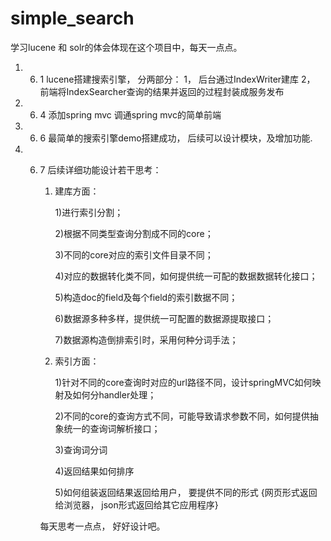 # simple_search
学习lucene 和 solr的体会体现在这个项目中，每天一点点。

1.   6. 1 lucene搭建搜索引擎， 分两部分： 1， 后台通过IndexWriter建库  2， 前端将IndexSearcher查询的结果并返回的过程封装成服务发布

2.   6. 4 添加spring mvc 调通spring mvc的简单前端

3.   6. 6 最简单的搜索引擎demo搭建成功， 后续可以设计模块，及增加功能.

4.   6. 7 后续详细功能设计若干思考：

        1. 建库方面：

            1)进行索引分割；

            2)根据不同类型查询分割成不同的core；

            3)不同的core对应的索引文件目录不同；

            4)对应的数据转化类不同，如何提供统一可配的数据数据转化接口；

            5)构造doc的field及每个field的索引数据不同；

            6)数据源多种多样，提供统一可配置的数据源提取接口；

            7)数据源构造倒排索引时，采用何种分词手法；

        2. 索引方面：

            1)针对不同的core查询时对应的url路径不同，设计springMVC如何映射及如何分handler处理；

            2)不同的core的查询方式不同，可能导致请求参数不同，如何提供抽象统一的查询词解析接口；

            3)查询词分词

            4)返回结果如何排序

            5)如何组装返回结果返回给用户， 要提供不同的形式 {网页形式返回给浏览器， json形式返回给其它应用程序}

        每天思考一点点， 好好设计吧。